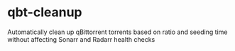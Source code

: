 # qbt-cleanup
Automatically clean up qBittorrent torrents based on ratio and seeding time without affecting Sonarr and Radarr health checks
